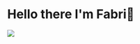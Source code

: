 # Hello there I'm Fabri👋



![](https://github.com/halfrost/halfrost/blob/master/icons/header_.png)



